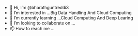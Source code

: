 - 👋 Hi, I’m @bharathguntreddi3
- 👀 I’m interested in ...Big Data Handling And Cloud Computing
- 🌱 I’m currently learning ...Cloud Computing And Deep Learing
- 💞️ I’m looking to collaborate on ...
- 📫 How to reach me ...

<!---
bharathguntreddi3/bharathguntreddi3 is a ✨ special ✨ repository because its `README.md` (this file) appears on your GitHub profile.
You can click the Preview link to take a look at your changes.
--->

